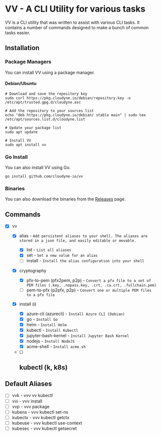 # VV - A CLI Utility for various tasks
VV is a CLI utility that was written to assist with various CLI tasks. It contains a number of commands designed to make a bunch of common tasks easier.

## Installation
### Package Managers
You can install VV using a package manager.

#### Debian/Ubuntu
```
# Download and save the repository key
sudo curl https://pkg.cloudyne.io/debian/repository.key -o /etc/apt/trusted.gpg.d/cloudyne.asc

# Add the repository to your sources list
echo "deb https://pkg.cloudyne.io/debian/ stable main" | sudo tee /etc/apt/sources.list.d/cloudyne.list

# Update your package list
sudo apt update

# Install VV
sudo apt install vv
```
### Go Install
You can also install VV using Go.

```
go install github.com/cloudyne-io/vv
```

### Binaries
You can also download the binaries from the [Releases](https://github.com/v3-nu/vvv/releases) page.

## Commands
- [x] vv
  - [x] alias - `Add persistent aliases to your shell. The aliases are stored in a json file, and easily editable or movable.`
    - [x] list - `List all aliases`
    - [x] set - `Set a new value for an alias`
    - [ ] install - `Install the alias configuration into your shell`
  - [x] cryptography
    - [x] pfx-to-pem (pfx2pem, p2p) - `Convert a pfx file to a set of PEM files (.key, .nopass.key, .crt, .ca.crt, .fullchain.pem)`
    - [ ] pem-to-pfx (p2pfx, p2p) - `Convert one or multiple PEM files to a pfx file`
  - [x] install (i)
    - [x] azure-cli (azurecli) - `Install Azure CLI (Debian)`
    - [x] go - `Install Go`
    - [x] helm - `Install Helm`
    - [x] kubectl - `Install Kubectl`
    - [x] jupyter-bash-kernel - `Install Jupyter Bash Kernel`
    - [x] nodejs - `Install NodeJS`
    - [x] acme-shell - `Install acme.sh`
  - [ ] kubectl (k, k8s)
    - 


## Default Aliases
- [ ] vvk - vvv vv kubectl
- [ ] vvi - vvv install
- [ ] vvp - vvv package
- [ ] kubens - vvv kubectl set-ns
- [ ] kubectx - vvv kubectl getctx
- [ ] kubeuse - vvv kubectl use-context
- [ ] kubesec - vvv kubectl getsecret